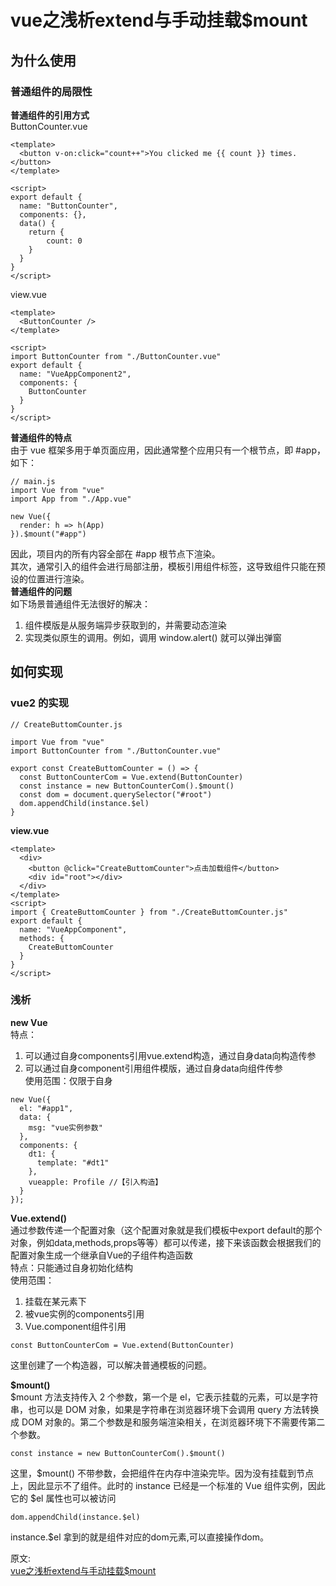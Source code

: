 # vue之浅析extend与手动挂载$mount
## 为什么使用
### 普通组件的局限性
**普通组件的引用方式**  
ButtonCounter.vue  
``` 
<template>
  <button v-on:click="count++">You clicked me {{ count }} times.</button>
</template>

<script>
export default {
  name: "ButtonCounter",
  components: {},
  data() {
    return {
        count: 0
    }
  }
}
</script>
```
view.vue  
``` 
<template>
  <ButtonCounter />
</template>

<script>
import ButtonCounter from "./ButtonCounter.vue"
export default {
  name: "VueAppComponent2",
  components: {
    ButtonCounter
  }
}
</script>
```
**普通组件的特点**  
由于 vue 框架多用于单页面应用，因此通常整个应用只有一个根节点，即 #app，如下：  
``` 
// main.js
import Vue from "vue"
import App from "./App.vue"

new Vue({
  render: h => h(App)
}).$mount("#app")
```
因此，项目内的所有内容全部在 #app 根节点下渲染。  
其次，通常引入的组件会进行局部注册，模板引用组件标签，这导致组件只能在预设的位置进行渲染。  
**普通组件的问题**  
如下场景普通组件无法很好的解决：  
1. 组件模版是从服务端异步获取到的，并需要动态渲染
2. 实现类似原生的调用。例如，调用 window.alert() 就可以弹出弹窗

## 如何实现 
### vue2 的实现 
``` 
// CreateButtomCounter.js

import Vue from "vue"
import ButtonCounter from "./ButtonCounter.vue"

export const CreateButtomCounter = () => {
  const ButtonCounterCom = Vue.extend(ButtonCounter)
  const instance = new ButtonCounterCom().$mount()  
  const dom = document.querySelector("#root")
  dom.appendChild(instance.$el)
}
```
**view.vue**  
``` 
<template>
  <div>
    <button @click="CreateButtomCounter">点击加载组件</button>
    <div id="root"></div>
  </div>
</template>
<script>
import { CreateButtomCounter } from "./CreateButtomCounter.js"
export default {
  name: "VueAppComponent",
  methods: {
    CreateButtomCounter
  }
}
</script>
```

### 浅析
**new Vue**  
特点：  
1. 可以通过自身components引用vue.extend构造，通过自身data向构造传参
2. 可以通过自身component引用组件模版，通过自身data向组件传参  
使用范围：仅限于自身

``` 
new Vue({
  el: "#app1",
  data: {
    msg: "vue实例参数"
  },
  components: {
    dt1: {
      template: "#dt1"
    },
    vueapple: Profile //【引入构造】
  }
});
```

**Vue.extend()**  
通过参数传递一个配置对象（这个配置对象就是我们模板中export default的那个对象，例如data,methods,props等等）都可以传递，接下来该函数会根据我们的配置对象生成一个继承自Vue的子组件构造函数  
特点：只能通过自身初始化结构  
使用范围：  
1. 挂载在某元素下
2. 被vue实例的components引用
3. Vue.component组件引用

``` 
const ButtonCounterCom = Vue.extend(ButtonCounter)
```
这里创建了一个构造器，可以解决普通模板的问题。

**$mount()**  
$mount 方法支持传入 2 个参数，第一个是 el，它表示挂载的元素，可以是字符串，也可以是 DOM 对象，如果是字符串在浏览器环境下会调用 query 方法转换成 DOM 对象的。第二个参数是和服务端渲染相关，在浏览器环境下不需要传第二个参数。  
``` 
const instance = new ButtonCounterCom().$mount()
```
这里，$mount() 不带参数，会把组件在内存中渲染完毕。因为没有挂载到节点上，因此显示不了组件。此时的 instance 已经是一个标准的 Vue 组件实例，因此它的 $el 属性也可以被访问  
``` 
dom.appendChild(instance.$el)
```
instance.$el 拿到的就是组件对应的dom元素,可以直接操作dom。  


原文:  
[vue之浅析extend与手动挂载$mount](https://mp.weixin.qq.com/s/eUexOK4BpPvT7Wn8AwLqZw)
